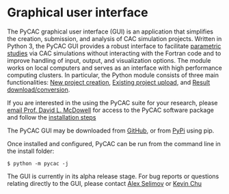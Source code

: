 # Graphical user interface

The PyCAC graphical user interface (GUI) is an application that simplifies the creation, submission, and analysis of CAC simulation projects. 
Written in Python 3, the PyCAC GUI provides a robust interface to facilitate [parametric studies](parameterization.md) via CAC simulations without interacting with the Fortran code and to improve handling of input, output, and visualization options. The module works on local computers and serves as an interface with high performance computing clusters. In particular, the Python module consists of three main functionalities: [New project creation](create.md), [Existing project upload](upload.md), and [Result download/conversion](download.md). 

If you are interested in the using the PyCAC suite for your research, please [email Prof. David L. McDowell](mailto:david.mcdowell@me.gatech.edu) for access to the PyCAC software package and follow the [installation steps](installation.md)

The PyCAC GUI may be downloaded from [GitHub](https://github.com/GT-McDowell-Lab/PyCAC), or from [PyPi](https://pypi.org/project/pycac/) using pip. 

Once installed and configured, PyCAC can be run from the command line in the install folder:
```
$ python -m pycac -j
```
The GUI is currently in its alpha release stage. For bug reports or questions relating directly to the GUI, please contact [Alex Selimov](mailto:aselimov3@gatech.edu) or [Kevin Chu](mailto:kchu41@gatech.edu)